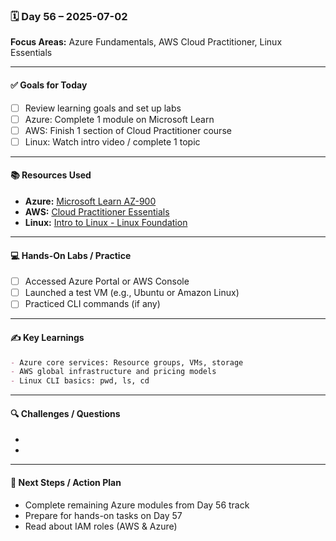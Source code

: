 ### 🗓️ Day 56 – 2025-07-02
**Focus Areas:** Azure Fundamentals, AWS Cloud Practitioner, Linux Essentials

---

#### ✅ **Goals for Today**
- [ ] Review learning goals and set up labs
- [ ] Azure: Complete 1 module on Microsoft Learn
- [ ] AWS: Finish 1 section of Cloud Practitioner course
- [ ] Linux: Watch intro video / complete 1 topic

---

#### 📚 **Resources Used**
- **Azure:** [Microsoft Learn AZ-900](https://learn.microsoft.com/en-us/training/paths/azure-fundamentals/)
- **AWS:** [Cloud Practitioner Essentials](https://explore.skillbuilder.aws/learn/course/external/view/elearning/134/aws-cloud-practitioner-essentials)
- **Linux:** [Intro to Linux - Linux Foundation](https://training.linuxfoundation.org/training/introduction-to-linux/)

---

#### 💻 **Hands-On Labs / Practice**
- [ ] Accessed Azure Portal or AWS Console
- [ ] Launched a test VM (e.g., Ubuntu or Amazon Linux)
- [ ] Practiced CLI commands (if any)

---

#### ✍️ **Key Learnings**
```markdown
- Azure core services: Resource groups, VMs, storage
- AWS global infrastructure and pricing models
- Linux CLI basics: pwd, ls, cd
```

---

#### 🔍 **Challenges / Questions**
-  
-  

---

#### 📌 **Next Steps / Action Plan**
- Complete remaining Azure modules from Day 56 track
- Prepare for hands-on tasks on Day 57
- Read about IAM roles (AWS & Azure)
